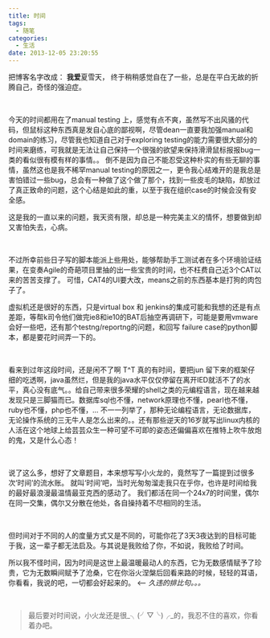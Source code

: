 ```yaml
---
title: 时间
tags:
  - 随笔
categories:
  - 生活
date: 2013-12-05 23:20:55
---
```

把博客名字改成： **我爱**夏雪天， 终于稍稍感觉自在了一些，总是在平白无故的折腾自己，奇怪的强迫症。

<br>

今天的时间都用在了manual testing 上，感觉有点不爽，虽然写不出风骚的代码，但鼠标这种东西真是发自心底的鄙视啊，尽管dean一直要我加强manual和domain的练习，尽管我也知道自己对于exploring testing的能力需要很大部分的时间来磨练，可我就是无法让自己保持一个很强的欲望来保持滑滑鼠标报报bug一类的看似很有模有样的事情。。 倒不是因为自己不能忍受这种朴实的有些无聊的事情，虽然这也是我不稀罕manual testing的原因之一，更令我心结难开的是我总是害怕错过一些bug，总会有一种做了这个做了那个，找到一些皮毛的缺陷，却放过了真正致命的问题，这个心结是如此的重，以至于我在组织case的时候会没有安全感。
<!--more-->

这是我的一直以来的问题，我天资有限，却总是一种完美主义的情怀，想要做到却又害怕失去，心病。

<br>

不过所幸前些日子写的脚本能派上些用处，能够帮助手工测试者在多个环境验证结果，在变奏Agile的奇葩项目里抽的出一些宝贵的时间，也不枉费自己近3个CAT以来的苦苦支撑了。 可惜，CAT4的UI要大改，means之前的东西基本是打狗的肉包子了。

虚拟机还是很好的东西，只是virtual box 和 jenkins的集成可能和我想的还是有点差距，等帮k司令他们做完ie8和ie10的BAT后抽空再调研下，可能是要用vmware会好一些吧，还有那个testng/reportng的问题，和回写 failure case的python脚本，都是要花时间弄一下的。

<br>

看来到过年这段时间，还是闲不了啊 T^T 真的有时间，要把jun 留下来的框架仔细的吃透啊，java虽然烂，但是我的java水平仅仅停留在离开IED就活不了的水平，真心没有底气。。给自己带来很多荣耀的shell之类的元编程语言，现在越来越发现只是三脚猫而已。数据库sql也不懂，network原理也不懂，pearl也不懂，ruby也不懂，php也不懂，... 不一一列举了，那种无论编程语言，无论数据库，无论操作系统的三无牛人是怎么出来的。。还有那些逆天的16岁就写出linux内核的人活在这个地球上给芸芸众生一种可望不可即的姿态还偏偏喜欢在推特上吹牛放炮的鬼，又是什么心态！

<br>

说了这么多，想好了文章题目，本来想写写小火龙的，竟然写了一篇提到过很多次‘时间’的流水账。 就叫‘时间’吧，当时光匆匆溜走我只在乎你，也许是时间给我的最好最浪漫最温情最亚克西的感动了。 我们都活在同一个24x7的时间里，偶尔在同一交集，偶尔又分散在他处，各自操持着不尽相同的生活。

<br>

但时间对于不同的人的度量方式又是不同的，可能你花了3天3夜达到的目标可能于我，这一辈子都无法启及。与其说是我败给了你，不如说，我败给了时间。

所以我不怪时间，因为时间是这世上最温暖最动人的东西，它为无数感情赋予了珍贵，它为无数瞬间赋予了沧桑，它在你浴火涅槃后回看来路的时候，轻轻的耳语，你看看，我说的吧，一切都会好起来的。 &lt;-- _久违的排比句。。。_

<br>

> 最后要对时间说，小火龙还是很_╮(╯▽╰)╭_的，我忍不住的喜欢，你看着办吧。